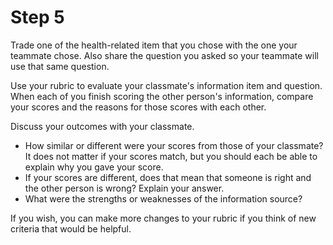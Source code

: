 # Step 5

Trade one of the health-related item that you chose with the one your teammate chose. Also share the question you asked so your teammate will use that same question.

Use your rubric to evaluate your classmate's information item and question. When each of you finish scoring the other person's information, compare your scores and the reasons for those scores with each other. 

Discuss your outcomes with your classmate. 

- How similar or different were your scores from those of your classmate? It does not matter if your scores match, but you should each be able to explain why you gave your score. 
- If your scores are different, does that mean that someone is right and the other person is wrong? Explain your answer. 
- What were the strengths or weaknesses of the information source? 

If you wish, you can make more changes to your rubric if you think of new criteria that would be helpful. 